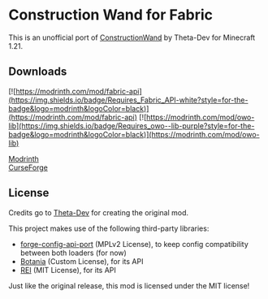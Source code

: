 # Construction Wand for Fabric

This is an unofficial port of [ConstructionWand](https://github.com/Theta-Dev/ConstructionWand) by Theta-Dev for Minecraft 1.21.  

## Downloads
[![https://modrinth.com/mod/fabric-api](https://img.shields.io/badge/Requires_Fabric_API-white?style=for-the-badge&logo=modrinth&logoColor=black)](https://modrinth.com/mod/fabric-api)
[![https://modrinth.com/mod/owo-lib](https://img.shields.io/badge/Requires_owo--lib-purple?style=for-the-badge&logo=modrinth&logoColor=black)](https://modrinth.com/mod/owo-lib)
  
[Modrinth](https://modrinth.com/mod/construction-wand-fabric)  
[CurseForge](https://curseforge.com/minecraft/mc-mods/construction-wand-fabric)

## License
Credits go to [Theta-Dev](https://github.com/Theta-Dev/) for creating the original mod.

This project makes use of the following third-party libraries:

- [forge-config-api-port](https://modrinth.com/mod/forge-config-api-port) (MPLv2 License), to keep config compatibility between both loaders (for now)
- [Botania](https://github.com/VazkiiMods/Botania) (Custom License), for its API
- [REI](https://github.com/shedaniel/RoughlyEnoughItems) (MIT License), for its API


Just like the original release, this mod is licensed under the MIT license!
